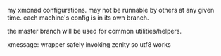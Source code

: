 my xmonad configurations. may not be runnable by others at any given time.
each machine's config is in its own branch.

the master branch will be used for common utilities/helpers.

xmessage: wrapper safely invoking zenity so utf8 works
